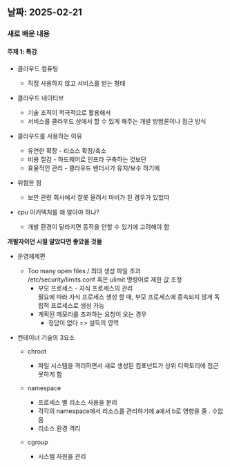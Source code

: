 ## 날짜: 2025-02-21

### 새로 배운 내용

#### 주제 1: 특강

- 클라우드 컴퓨팅

  - 직접 사용하지 않고 서비스를 받는 형태

- 클라우드 네이티브

  - 기술 조직이 적극적으로 활용해서
  - 서비스를 클라우드 상에서 할 수 있게 해주는
    개발 방법론이나 접근 방식

- 클라우드를 사용하는 이유

  - 유연한 확장 - 리소스 확장/축소
  - 비용 절감 - 하드웨어로 인프라 구축하는 것보단
  - 효율적인 관리 - 클라우드 벤더사가 유지/보수 하기에

- 위험한 점

  - 보안 관련 회사에서 잘못 올려서 마비가 된 경우가 있었따

- cpu 아키텍처를 왜 알아야 하냐?

  - 개발 환경이 달라지면 동작을 안할 수 있기에 고려해야 함

**개발자이던 시절 알았다면 좋았을 것들**

- 운영체제편

  - Too many open files / 최대 생성 파일 초과<br>
    /etc/security/limits.conf 혹은 ulimit 명령어로 제한 값 조정
    - 부모 프로세스 - 자식 프로세스의 관리<br>
      필요에 따라 자식 프로세스 생성 할 때, 부모 프로세스에 종속되지 않게 독립적 프로세스로 생성 가능
    - 계획된 메모리를 초과하는 요청이 오는 경우
      - 정답이 없다 => 설득의 영역

- 컨테이너 기술의 3요소

  - chroot

    - 파일 시스템을 격리하면서 새로 생성된 컴포넌트가 상위 디렉토리에 접근 못하게 함

  - namespace

    - 프로세스 별 리소스 사용을 분리
    - 각각의 namespace에서 리소스를 관리하기에 a에서 b로 영향을 줄 . 수없음
    - 리소스 환경 격리

  - cgroup
    - 시스템 자원을 관리
